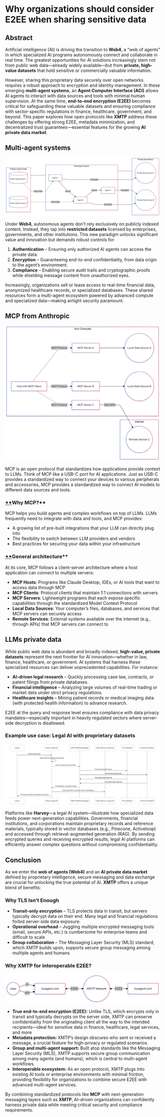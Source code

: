 # Why organizations should consider E2EE when sharing sensitive data

## Abstract

Artificial intelligence (AI) is driving the transition to **Web4**, a “web of agents” in which specialized AI programs autonomously connect and collaborate in real time. The greatest opportunities for AI solutions increasingly stem not from public web data—already widely available—but from **private, high-value datasets** that hold sensitive or commercially valuable information.

However, sharing this proprietary data securely over open networks requires a robust approach to encryption and identity management. In these emerging **multi-agent systems**, an **Agent Computer Interface (ACI)** allows AI agents to interact with data sources and tools with minimal human supervision. At the same time, **end-to-end encryption (E2EE)** becomes critical for safeguarding these valuable datasets and ensuring compliance with sector-specific regulations in finance, healthcare, government, and beyond. This paper explores how open protocols like **XMTP** address these challenges by offering strong E2EE, metadata minimization, and decentralized trust guarantees—essential features for the growing **AI private data market**.

## Multi-agent systems

![1](/media/1.webp)

Under **Web4**, autonomous agents don’t rely exclusively on publicly indexed content. Instead, they tap into **restricted datasets** licensed by enterprises, governments, and other institutions. This new paradigm unlocks significant value and innovation but demands robust controls for:

1. **Authentication** – Ensuring only authorized AI agents can access the private data.
2. **Encryption** – Guaranteeing end-to-end confidentiality, from data origin to the agent’s environment.
3. **Compliance** – Enabling secure audit trails and cryptographic proofs while shielding message content from unauthorized eyes.

Increasingly, organizations sell or lease access to real-time financial data, anonymized healthcare records, or specialized databases. These shared resources form a multi-agent ecosystem powered by advanced compute and specialized data—making airtight security paramount.

## MCP from Anthropic

![1](/media/2.webp)

MCP is an open protocol that standardizes how applications provide context to LLMs. Think of MCP like a USB-C port for AI applications. Just as USB-C provides a standardized way to connect your devices to various peripherals and accessories, MCP provides a standardized way to connect AI models to different data sources and tools.

### [\*\*](https://modelcontextprotocol.io/introduction#why-mcp)Why MCP?\*\*

MCP helps you build agents and complex workflows on top of LLMs. LLMs frequently need to integrate with data and tools, and MCP provides:

- A growing list of pre-built integrations that your LLM can directly plug into
- The flexibility to switch between LLM providers and vendors
- Best practices for securing your data within your infrastructure

### [\*\*](https://modelcontextprotocol.io/introduction#general-architecture)General architecture\*\*

At its core, MCP follows a client-server architecture where a host application can connect to multiple servers:

- **MCP Hosts**: Programs like Claude Desktop, IDEs, or AI tools that want to access data through MCP
- **MCP Clients**: Protocol clients that maintain 1:1 connections with servers
- **MCP Servers**: Lightweight programs that each expose specific capabilities through the standardized Model Context Protocol
- **Local Data Sources**: Your computer’s files, databases, and services that MCP servers can securely access
- **Remote Services**: External systems available over the internet (e.g., through APIs) that MCP servers can connect to

## LLMs private data

While public web data is abundant and broadly indexed, **high-value, private datasets** represent the next frontier for AI innovation—whether in law, finance, healthcare, or government. AI systems that harness these specialized resources can deliver unprecedented capabilities. For instance:

- **AI-driven legal research** – Quickly processing case law, contracts, or patent filings from private databases.
- **Financial intelligence** – Analyzing large volumes of real-time trading or market data under strict privacy regulations.
- **Healthcare insights** – Mining patient records or medical imaging data (with protected health information) to advance research.

E2EE at the query and response level ensures compliance with data privacy mandates—especially important in heavily regulated sectors where server-side decryption is disallowed.

### Example use case: Legal AI with proprietary datasets

![1](/media/3.webp)

Platforms like **Harvey**—a legal AI system—illustrate how specialized data feeds power next-generation capabilities. Governments, financial institutions, and corporations maintain proprietary records and reference materials, typically stored in vector databases (e.g., Pinecone, Activeloop) and accessed through retrieval-augmented generation (RAG). By sending encrypted queries and receiving encrypted results, legal AI platforms can efficiently answer complex questions without compromising confidentiality.

## Conclusion

As we enter the **web of agents (Web4)** and an **AI private data market** defined by proprietary intelligence, secure messaging and data exchange are crucial for unlocking the true potential of AI. **XMTP** offers a unique blend of benefits:

### **Why TLS Isn’t Enough**

- **Transit-only encryption** – TLS protects data in transit, but servers typically decrypt data on their end. Many legal and financial regulations forbid server-side data exposure.
- **Operational overhead** – Juggling multiple encrypted messaging tools (email, secure APIs, etc.) is cumbersome for enterprise teams and difficult to scale
- **Group collaboration** – The Messaging Layer Security (MLS) standard, which XMTP builds upon, supports secure group messaging among multiple agents and humans

### Why XMTP for interoperable E2EE?

![1](/media/4.webp)

- **True end-to-end encryption (E2EE):** Unlike TLS, which encrypts only in transit and typically decrypts on the server side, XMTP can preserve confidentiality from the originating client all the way to the intended recipients—ideal for sensitive data in finance, healthcare, legal services, and more
- **Metadata protection:** XMTP’s design obscures who sent or received a message, a crucial feature for high-privacy or regulated scenarios.
- **Group and multi-agent support:** Built atop standards like the Messaging Layer Security (MLS), XMTP supports secure group communication among many agents (and humans), which is central to multi-agent workflows.
- **Interoperable ecosystem:** As an open protocol, XMTP plugs into existing AI tools or enterprise environments with minimal friction, providing flexibility for organizations to combine secure E2EE with advanced multi-agent services.

By combining standardized protocols like **MCP** with next-generation messaging layers such as **XMTP**, AI-driven organizations can confidently harness private data while meeting critical security and compliance requirements.
